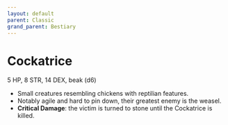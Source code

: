 ```yaml
---
layout: default
parent: Classic
grand_parent: Bestiary
---
```


# Cockatrice

5 HP, 8 STR, 14 DEX, beak (d6)

- Small creatures resembling chickens with reptilian features.
- Notably agile and hard to pin down, their greatest enemy is the weasel.
- **Critical Damage**: the victim is turned to stone until the Cockatrice is killed.
